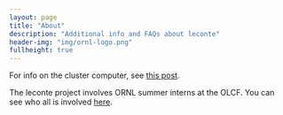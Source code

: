 ```yaml
---
layout: page
title: "About"
description: "Additional info and FAQs about leconte"
header-img: "img/ornl-logo.png"
fullheight: true
---
```


For info on the cluster computer, see [this post]({{site.baseurl}}blog/what-is-leconte).

The leconte project involves ORNL summer interns at the OLCF. You can see who all is involved [here]({{site.baseurl}}contact).
